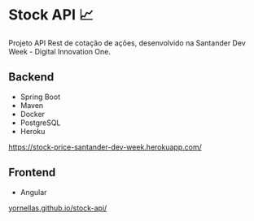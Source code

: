 #  S​t​o​c​k​ ​AP​I​ :chart_with_upwards_trend:

Projeto API Rest de cotação de ações, desenvolvido na Santander Dev Week - Digital Innovation One.

## Backend

* Spring Boot
* Maven
* Docker
* PostgreSQL
* Heroku

https://stock-price-santander-dev-week.herokuapp.com/

## Frontend

* Angular

[yornellas.github.io/stock-api/](https://yornellas.github.io/stock-api/)
